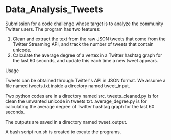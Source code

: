 # Data_Analysis_Tweets
Submission for a code challenge whose target is to analyze the community Twitter users. The program has two features:
1. Clean and extract the text from the raw JSON tweets that come from the Twitter Streaming API, and track the number of tweets that contain unicode.
2. Calculate the average degree of a vertex in a Twitter hashtag graph for the last 60 seconds, and update this each time a new tweet appears.


Usage

Tweets can be obtained through Twitter's API in JSON format. We assume a file named tweets.txt inside a directory named tweet_input.

Two python codes are in a directory named src. tweets_cleaned.py is for clean the unwanted unicode in tweets.txt. average_degree.py is for calculating the average degree of Twitter hashtag graph for the last 60 seconds.

The outputs are saved in a directory named tweet_output. 

A bash script run.sh is created to excute the programs.


